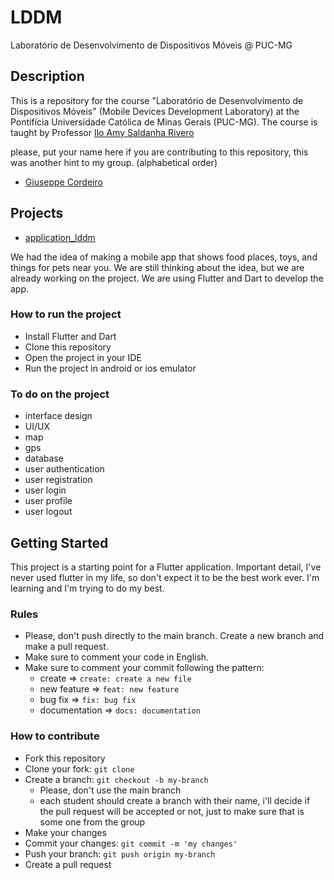 # LDDM
Laboratório de Desenvolvimento de Dispositivos Móveis @ PUC-MG

## Description
This is a repository for the course "Laboratório de Desenvolvimento de Dispositivos Móveis" (Mobile Devices Development Laboratory) at the Pontifícia Universidade Católica de Minas Gerais (PUC-MG). The course is taught by Professor [Ilo Amy Saldanha Rivero](https://www.linkedin.com/in/ilorivero/)

please, put your name here if you are contributing to this repository, this was another hint to my group. (alphabetical order)

- [Giuseppe Cordeiro](https://www.linkedin.com/in/giuseppecordeiro/)

## Projects
- [application_lddm](/application_lddm/)

We had the idea of ​​making a mobile app that shows food places, toys, and things for pets near you. We are still thinking about the idea, but we are already working on the project. We are using Flutter and Dart to develop the app.

### How to run the project
- Install Flutter and Dart
- Clone this repository
- Open the project in your IDE
- Run the project in android or ios emulator

### To do on the project
- interface design
- UI/UX
- map
- gps
- database
- user authentication
- user registration
- user login
- user profile
- user logout

## Getting Started
This project is a starting point for a Flutter application. Important detail, I've never used flutter in my life, so don't expect it to be the best work ever. I'm learning and I'm trying to do my best.

### Rules
- Please, don't push directly to the main branch. Create a new branch and make a pull request.
- Make sure to comment your code in English.
- Make sure to comment your commit following the pattern: 
    - create => `create: create a new file`
    - new feature => `feat: new feature`
    - bug fix => `fix: bug fix`
    - documentation => `docs: documentation`

### How to contribute
- Fork this repository
- Clone your fork: `git clone`
- Create a branch: `git checkout -b my-branch`
    - Please, don't use the main branch
    - each student should create a branch with their name, i'll decide if the pull request will be accepted or not, just to make sure that is some one from the group
- Make your changes
- Commit your changes: `git commit -m 'my changes'`
- Push your branch: `git push origin my-branch`
- Create a pull request



